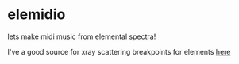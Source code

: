# elemidio
lets make midi music from elemental spectra!

I've a good source for xray scattering breakpoints for elements [here](http://skuld.bmsc.washington.edu/scatter/AS_periodic.html)
